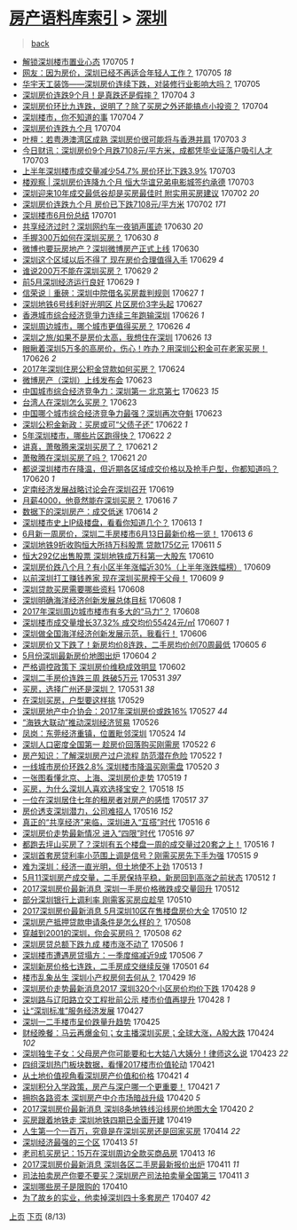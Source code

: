 [房产语料库索引](../../README.md)  > [深圳](深圳.md)
====
> [back](../README.md)

- [解锁深圳楼市置业心态](http://jkwz.applinzi.com/ittc/6986576939589305349.html#%E8%A7%A3%E9%94%81%E6%B7%B1%E5%9C%B3%E6%A5%BC%E5%B8%82%E7%BD%AE%E4%B8%9A%E5%BF%83%E6%80%81) 170705 *1* 
- [网友：因为房价，深圳已经不再适合年轻人工作？](http://jkwz.applinzi.com/ittc/6986844331615716356.html#%E7%BD%91%E5%8F%8B%EF%BC%9A%E5%9B%A0%E4%B8%BA%E6%88%BF%E4%BB%B7%EF%BC%8C%E6%B7%B1%E5%9C%B3%E5%B7%B2%E7%BB%8F%E4%B8%8D%E5%86%8D%E9%80%82%E5%90%88%E5%B9%B4%E8%BD%BB%E4%BA%BA%E5%B7%A5%E4%BD%9C%EF%BC%9F) 170705 *18* 
- [华宇天工装饰——深圳房价连续下跌，对装修行业影响大吗？](http://jkwz.applinzi.com/ittc/6986762367483249668.html#%E5%8D%8E%E5%AE%87%E5%A4%A9%E5%B7%A5%E8%A3%85%E9%A5%B0%E2%80%94%E2%80%94%E6%B7%B1%E5%9C%B3%E6%88%BF%E4%BB%B7%E8%BF%9E%E7%BB%AD%E4%B8%8B%E8%B7%8C%EF%BC%8C%E5%AF%B9%E8%A3%85%E4%BF%AE%E8%A1%8C%E4%B8%9A%E5%BD%B1%E5%93%8D%E5%A4%A7%E5%90%97%EF%BC%9F) 170705  
- [深圳房价连跌9个月！是真跌还是假摔？](http://jkwz.applinzi.com/ittc/6986505000090862597.html#%E6%B7%B1%E5%9C%B3%E6%88%BF%E4%BB%B7%E8%BF%9E%E8%B7%8C9%E4%B8%AA%E6%9C%88%EF%BC%81%E6%98%AF%E7%9C%9F%E8%B7%8C%E8%BF%98%E6%98%AF%E5%81%87%E6%91%94%EF%BC%9F) 170704 *3* 
- [深圳房价环比九连跌，说明了？除了买房之外还能搞点小投资？](http://jkwz.applinzi.com/ittc/6986435497185248261.html#%E6%B7%B1%E5%9C%B3%E6%88%BF%E4%BB%B7%E7%8E%AF%E6%AF%94%E4%B9%9D%E8%BF%9E%E8%B7%8C%EF%BC%8C%E8%AF%B4%E6%98%8E%E4%BA%86%EF%BC%9F%E9%99%A4%E4%BA%86%E4%B9%B0%E6%88%BF%E4%B9%8B%E5%A4%96%E8%BF%98%E8%83%BD%E6%90%9E%E7%82%B9%E5%B0%8F%E6%8A%95%E8%B5%84%EF%BC%9F) 170704  
- [深圳楼市，你不知道的事](http://jkwz.applinzi.com/ittc/6986427343286305796.html#%E6%B7%B1%E5%9C%B3%E6%A5%BC%E5%B8%82%EF%BC%8C%E4%BD%A0%E4%B8%8D%E7%9F%A5%E9%81%93%E7%9A%84%E4%BA%8B) 170704 *7* 
- [深圳房价连跌九个月](http://jkwz.applinzi.com/ittc/6986384678888932357.html#%E6%B7%B1%E5%9C%B3%E6%88%BF%E4%BB%B7%E8%BF%9E%E8%B7%8C%E4%B9%9D%E4%B8%AA%E6%9C%88) 170704  
- [叶檀：若粤港澳湾区成熟 深圳房价很可能将与香港并肩](http://jkwz.applinzi.com/ittc/6986120108714755076.html#%E5%8F%B6%E6%AA%80%EF%BC%9A%E8%8B%A5%E7%B2%A4%E6%B8%AF%E6%BE%B3%E6%B9%BE%E5%8C%BA%E6%88%90%E7%86%9F+%E6%B7%B1%E5%9C%B3%E6%88%BF%E4%BB%B7%E5%BE%88%E5%8F%AF%E8%83%BD%E5%B0%86%E4%B8%8E%E9%A6%99%E6%B8%AF%E5%B9%B6%E8%82%A9) 170703 *3* 
- [今日财讯：深圳房价9个月跌7108元/平方米，成都凭毕业证落户吸引人才](http://jkwz.applinzi.com/ittc/6986105259389617157.html#%E4%BB%8A%E6%97%A5%E8%B4%A2%E8%AE%AF%EF%BC%9A%E6%B7%B1%E5%9C%B3%E6%88%BF%E4%BB%B79%E4%B8%AA%E6%9C%88%E8%B7%8C7108%E5%85%83%2F%E5%B9%B3%E6%96%B9%E7%B1%B3%EF%BC%8C%E6%88%90%E9%83%BD%E5%87%AD%E6%AF%95%E4%B8%9A%E8%AF%81%E8%90%BD%E6%88%B7%E5%90%B8%E5%BC%95%E4%BA%BA%E6%89%8D) 170703  
- [上半年深圳楼市成交量减少54.7% 房价环比下跌3.9%](http://jkwz.applinzi.com/ittc/6986083089397580805.html#%E4%B8%8A%E5%8D%8A%E5%B9%B4%E6%B7%B1%E5%9C%B3%E6%A5%BC%E5%B8%82%E6%88%90%E4%BA%A4%E9%87%8F%E5%87%8F%E5%B0%9154.7%25+%E6%88%BF%E4%BB%B7%E7%8E%AF%E6%AF%94%E4%B8%8B%E8%B7%8C3.9%25) 170703  
- [楼观察 | 深圳房价连降九个月 恒大华谊兄弟电影城签约承德](http://jkwz.applinzi.com/ittc/6985862911455921157.html#%E6%A5%BC%E8%A7%82%E5%AF%9F+%7C+%E6%B7%B1%E5%9C%B3%E6%88%BF%E4%BB%B7%E8%BF%9E%E9%99%8D%E4%B9%9D%E4%B8%AA%E6%9C%88+%E6%81%92%E5%A4%A7%E5%8D%8E%E8%B0%8A%E5%85%84%E5%BC%9F%E7%94%B5%E5%BD%B1%E5%9F%8E%E7%AD%BE%E7%BA%A6%E6%89%BF%E5%BE%B7) 170703  
- [深圳迎来10年成交最低谷却是买房最佳时 附实用买房建议](http://jkwz.applinzi.com/ittc/6985632265559081989.html#%E6%B7%B1%E5%9C%B3%E8%BF%8E%E6%9D%A510%E5%B9%B4%E6%88%90%E4%BA%A4%E6%9C%80%E4%BD%8E%E8%B0%B7%E5%8D%B4%E6%98%AF%E4%B9%B0%E6%88%BF%E6%9C%80%E4%BD%B3%E6%97%B6+%E9%99%84%E5%AE%9E%E7%94%A8%E4%B9%B0%E6%88%BF%E5%BB%BA%E8%AE%AE) 170702 *20* 
- [深圳房价连跌九个月 房价已下跌7108元/平方米](http://jkwz.applinzi.com/ittc/6985625391241626628.html#%E6%B7%B1%E5%9C%B3%E6%88%BF%E4%BB%B7%E8%BF%9E%E8%B7%8C%E4%B9%9D%E4%B8%AA%E6%9C%88+%E6%88%BF%E4%BB%B7%E5%B7%B2%E4%B8%8B%E8%B7%8C7108%E5%85%83%2F%E5%B9%B3%E6%96%B9%E7%B1%B3) 170702 *171* 
- [深圳楼市6月份总结](http://jkwz.applinzi.com/ittc/6985279774128604164.html#%E6%B7%B1%E5%9C%B3%E6%A5%BC%E5%B8%826%E6%9C%88%E4%BB%BD%E6%80%BB%E7%BB%93) 170701  
- [共享经济过时？深圳网约车一夜销声匿迹](http://jkwz.applinzi.com/ittc/6985023507539690500.html#%E5%85%B1%E4%BA%AB%E7%BB%8F%E6%B5%8E%E8%BF%87%E6%97%B6%EF%BC%9F%E6%B7%B1%E5%9C%B3%E7%BD%91%E7%BA%A6%E8%BD%A6%E4%B8%80%E5%A4%9C%E9%94%80%E5%A3%B0%E5%8C%BF%E8%BF%B9) 170630 *20* 
- [手握300万如何在深圳买房？](http://jkwz.applinzi.com/ittc/6984991885452919812.html#%E6%89%8B%E6%8F%A1300%E4%B8%87%E5%A6%82%E4%BD%95%E5%9C%A8%E6%B7%B1%E5%9C%B3%E4%B9%B0%E6%88%BF%EF%BC%9F) 170630 *8* 
- [微博也要玩房地产？深圳微博房产正式上线](http://jkwz.applinzi.com/ittc/6984829980469888005.html#%E5%BE%AE%E5%8D%9A%E4%B9%9F%E8%A6%81%E7%8E%A9%E6%88%BF%E5%9C%B0%E4%BA%A7%EF%BC%9F%E6%B7%B1%E5%9C%B3%E5%BE%AE%E5%8D%9A%E6%88%BF%E4%BA%A7%E6%AD%A3%E5%BC%8F%E4%B8%8A%E7%BA%BF) 170630  
- [深圳这个区域以后不得了 现在房价合理值得入手](http://jkwz.applinzi.com/ittc/6984641850341065732.html#%E6%B7%B1%E5%9C%B3%E8%BF%99%E4%B8%AA%E5%8C%BA%E5%9F%9F%E4%BB%A5%E5%90%8E%E4%B8%8D%E5%BE%97%E4%BA%86+%E7%8E%B0%E5%9C%A8%E6%88%BF%E4%BB%B7%E5%90%88%E7%90%86%E5%80%BC%E5%BE%97%E5%85%A5%E6%89%8B) 170629 *4* 
- [谁说200万不能在深圳买房？](http://jkwz.applinzi.com/ittc/6984641809853449221.html#%E8%B0%81%E8%AF%B4200%E4%B8%87%E4%B8%8D%E8%83%BD%E5%9C%A8%E6%B7%B1%E5%9C%B3%E4%B9%B0%E6%88%BF%EF%BC%9F) 170629 *2* 
- [前5月深圳经济运行良好](http://jkwz.applinzi.com/ittc/6984512707104343044.html#%E5%89%8D5%E6%9C%88%E6%B7%B1%E5%9C%B3%E7%BB%8F%E6%B5%8E%E8%BF%90%E8%A1%8C%E8%89%AF%E5%A5%BD) 170629 *1* 
- [信荣说｜重磅：深圳中院借名买房裁判规则](http://jkwz.applinzi.com/ittc/6983974786555184132.html#%E4%BF%A1%E8%8D%A3%E8%AF%B4%EF%BD%9C%E9%87%8D%E7%A3%85%EF%BC%9A%E6%B7%B1%E5%9C%B3%E4%B8%AD%E9%99%A2%E5%80%9F%E5%90%8D%E4%B9%B0%E6%88%BF%E8%A3%81%E5%88%A4%E8%A7%84%E5%88%99) 170627 *1* 
- [深圳地铁6号线利好光明区 片区房价3字头起](http://jkwz.applinzi.com/ittc/6983874797044761605.html#%E6%B7%B1%E5%9C%B3%E5%9C%B0%E9%93%816%E5%8F%B7%E7%BA%BF%E5%88%A9%E5%A5%BD%E5%85%89%E6%98%8E%E5%8C%BA+%E7%89%87%E5%8C%BA%E6%88%BF%E4%BB%B73%E5%AD%97%E5%A4%B4%E8%B5%B7) 170627  
- [香港城市综合经济竞爭力连续三年跑输深圳](http://jkwz.applinzi.com/ittc/6983561239362798597.html#%E9%A6%99%E6%B8%AF%E5%9F%8E%E5%B8%82%E7%BB%BC%E5%90%88%E7%BB%8F%E6%B5%8E%E7%AB%9E%E7%88%AD%E5%8A%9B%E8%BF%9E%E7%BB%AD%E4%B8%89%E5%B9%B4%E8%B7%91%E8%BE%93%E6%B7%B1%E5%9C%B3) 170626 *1* 
- [深圳周边城市，哪个城市更值得买房？](http://jkwz.applinzi.com/ittc/6983487869069820932.html#%E6%B7%B1%E5%9C%B3%E5%91%A8%E8%BE%B9%E5%9F%8E%E5%B8%82%EF%BC%8C%E5%93%AA%E4%B8%AA%E5%9F%8E%E5%B8%82%E6%9B%B4%E5%80%BC%E5%BE%97%E4%B9%B0%E6%88%BF%EF%BC%9F) 170626 *4* 
- [深圳之旅/如果不是房价太高，我想住在深圳](http://jkwz.applinzi.com/ittc/6965797737726477316.html#%E6%B7%B1%E5%9C%B3%E4%B9%8B%E6%97%85%2F%E5%A6%82%E6%9E%9C%E4%B8%8D%E6%98%AF%E6%88%BF%E4%BB%B7%E5%A4%AA%E9%AB%98%EF%BC%8C%E6%88%91%E6%83%B3%E4%BD%8F%E5%9C%A8%E6%B7%B1%E5%9C%B3) 170626 *13* 
- [眼瞅着深圳5万多的高房价，伤心！咋办？用深圳公积金可在老家买房！](http://jkwz.applinzi.com/ittc/6983426018382447621.html#%E7%9C%BC%E7%9E%85%E7%9D%80%E6%B7%B1%E5%9C%B35%E4%B8%87%E5%A4%9A%E7%9A%84%E9%AB%98%E6%88%BF%E4%BB%B7%EF%BC%8C%E4%BC%A4%E5%BF%83%EF%BC%81%E5%92%8B%E5%8A%9E%EF%BC%9F%E7%94%A8%E6%B7%B1%E5%9C%B3%E5%85%AC%E7%A7%AF%E9%87%91%E5%8F%AF%E5%9C%A8%E8%80%81%E5%AE%B6%E4%B9%B0%E6%88%BF%EF%BC%81) 170626 *2* 
- [2017年深圳住房公积金贷款如何买房？](http://jkwz.applinzi.com/ittc/6982791899638137860.html#2017%E5%B9%B4%E6%B7%B1%E5%9C%B3%E4%BD%8F%E6%88%BF%E5%85%AC%E7%A7%AF%E9%87%91%E8%B4%B7%E6%AC%BE%E5%A6%82%E4%BD%95%E4%B9%B0%E6%88%BF%EF%BC%9F) 170624  
- [微博房产（深圳）上线发布会](http://jkwz.applinzi.com/ittc/6982404721334551557.html#%E5%BE%AE%E5%8D%9A%E6%88%BF%E4%BA%A7%EF%BC%88%E6%B7%B1%E5%9C%B3%EF%BC%89%E4%B8%8A%E7%BA%BF%E5%8F%91%E5%B8%83%E4%BC%9A) 170623  
- [中国城市综合经济竞争力：深圳第一 北京第七](http://jkwz.applinzi.com/ittc/6982371947806458884.html#%E4%B8%AD%E5%9B%BD%E5%9F%8E%E5%B8%82%E7%BB%BC%E5%90%88%E7%BB%8F%E6%B5%8E%E7%AB%9E%E4%BA%89%E5%8A%9B%EF%BC%9A%E6%B7%B1%E5%9C%B3%E7%AC%AC%E4%B8%80+%E5%8C%97%E4%BA%AC%E7%AC%AC%E4%B8%83) 170623 *15* 
- [台湾人在深圳怎么买房？](http://jkwz.applinzi.com/ittc/6982332401349821444.html#%E5%8F%B0%E6%B9%BE%E4%BA%BA%E5%9C%A8%E6%B7%B1%E5%9C%B3%E6%80%8E%E4%B9%88%E4%B9%B0%E6%88%BF%EF%BC%9F) 170623  
- [中国哪个城市综合经济竞争力最强？深圳再次夺魁](http://jkwz.applinzi.com/ittc/6982297028682843141.html#%E4%B8%AD%E5%9B%BD%E5%93%AA%E4%B8%AA%E5%9F%8E%E5%B8%82%E7%BB%BC%E5%90%88%E7%BB%8F%E6%B5%8E%E7%AB%9E%E4%BA%89%E5%8A%9B%E6%9C%80%E5%BC%BA%EF%BC%9F%E6%B7%B1%E5%9C%B3%E5%86%8D%E6%AC%A1%E5%A4%BA%E9%AD%81) 170623  
- [深圳公积金新政：买房或可“父债子还”](http://jkwz.applinzi.com/ittc/6982017659909440517.html#%E6%B7%B1%E5%9C%B3%E5%85%AC%E7%A7%AF%E9%87%91%E6%96%B0%E6%94%BF%EF%BC%9A%E4%B9%B0%E6%88%BF%E6%88%96%E5%8F%AF%E2%80%9C%E7%88%B6%E5%80%BA%E5%AD%90%E8%BF%98%E2%80%9D) 170622 *1* 
- [5年深圳楼市，哪些片区跑得快？](http://jkwz.applinzi.com/ittc/6981937951922455556.html#5%E5%B9%B4%E6%B7%B1%E5%9C%B3%E6%A5%BC%E5%B8%82%EF%BC%8C%E5%93%AA%E4%BA%9B%E7%89%87%E5%8C%BA%E8%B7%91%E5%BE%97%E5%BF%AB%EF%BC%9F) 170622 *2* 
- [讲真，萧敬腾来深圳买房了？](http://jkwz.applinzi.com/ittc/6981642868425753604.html#%E8%AE%B2%E7%9C%9F%EF%BC%8C%E8%90%A7%E6%95%AC%E8%85%BE%E6%9D%A5%E6%B7%B1%E5%9C%B3%E4%B9%B0%E6%88%BF%E4%BA%86%EF%BC%9F) 170621 *2* 
- [萧敬腾在深圳买房了吗？](http://jkwz.applinzi.com/ittc/6981592649239626756.html#%E8%90%A7%E6%95%AC%E8%85%BE%E5%9C%A8%E6%B7%B1%E5%9C%B3%E4%B9%B0%E6%88%BF%E4%BA%86%E5%90%97%EF%BC%9F) 170621 *20* 
- [都说深圳楼市在降温，但近期各区域成交价格以及抢手户型，你都知道吗？](http://jkwz.applinzi.com/ittc/6981192244206765060.html#%E9%83%BD%E8%AF%B4%E6%B7%B1%E5%9C%B3%E6%A5%BC%E5%B8%82%E5%9C%A8%E9%99%8D%E6%B8%A9%EF%BC%8C%E4%BD%86%E8%BF%91%E6%9C%9F%E5%90%84%E5%8C%BA%E5%9F%9F%E6%88%90%E4%BA%A4%E4%BB%B7%E6%A0%BC%E4%BB%A5%E5%8F%8A%E6%8A%A2%E6%89%8B%E6%88%B7%E5%9E%8B%EF%BC%8C%E4%BD%A0%E9%83%BD%E7%9F%A5%E9%81%93%E5%90%97%EF%BC%9F) 170620 *1* 
- [定南经济发展战略讨论会在深圳召开](http://jkwz.applinzi.com/ittc/6980869141857567749.html#%E5%AE%9A%E5%8D%97%E7%BB%8F%E6%B5%8E%E5%8F%91%E5%B1%95%E6%88%98%E7%95%A5%E8%AE%A8%E8%AE%BA%E4%BC%9A%E5%9C%A8%E6%B7%B1%E5%9C%B3%E5%8F%AC%E5%BC%80) 170619  
- [月薪4000，他竟然能在深圳买房？](http://jkwz.applinzi.com/ittc/6979805304748246020.html#%E6%9C%88%E8%96%AA4000%EF%BC%8C%E4%BB%96%E7%AB%9F%E7%84%B6%E8%83%BD%E5%9C%A8%E6%B7%B1%E5%9C%B3%E4%B9%B0%E6%88%BF%EF%BC%9F) 170616 *7* 
- [数据下的深圳房产：成交低迷](http://jkwz.applinzi.com/ittc/6979156535262315525.html#%E6%95%B0%E6%8D%AE%E4%B8%8B%E7%9A%84%E6%B7%B1%E5%9C%B3%E6%88%BF%E4%BA%A7%EF%BC%9A%E6%88%90%E4%BA%A4%E4%BD%8E%E8%BF%B7) 170614 *2* 
- [深圳楼市史上IP级楼盘，看看你知道几个？](http://jkwz.applinzi.com/ittc/6978676309495383045.html#%E6%B7%B1%E5%9C%B3%E6%A5%BC%E5%B8%82%E5%8F%B2%E4%B8%8AIP%E7%BA%A7%E6%A5%BC%E7%9B%98%EF%BC%8C%E7%9C%8B%E7%9C%8B%E4%BD%A0%E7%9F%A5%E9%81%93%E5%87%A0%E4%B8%AA%EF%BC%9F) 170613 *1* 
- [6月新一周房价，深圳二手房楼市6月13日最新价格一览！](http://jkwz.applinzi.com/ittc/6978518436257727492.html#6%E6%9C%88%E6%96%B0%E4%B8%80%E5%91%A8%E6%88%BF%E4%BB%B7%EF%BC%8C%E6%B7%B1%E5%9C%B3%E4%BA%8C%E6%89%8B%E6%88%BF%E6%A5%BC%E5%B8%826%E6%9C%8813%E6%97%A5%E6%9C%80%E6%96%B0%E4%BB%B7%E6%A0%BC%E4%B8%80%E8%A7%88%EF%BC%81) 170613 *6* 
- [深圳地铁9折收购恒大所持万科股票 贷款175亿元](http://jkwz.applinzi.com/ittc/6977975474964661253.html#%E6%B7%B1%E5%9C%B3%E5%9C%B0%E9%93%819%E6%8A%98%E6%94%B6%E8%B4%AD%E6%81%92%E5%A4%A7%E6%89%80%E6%8C%81%E4%B8%87%E7%A7%91%E8%82%A1%E7%A5%A8+%E8%B4%B7%E6%AC%BE175%E4%BA%BF%E5%85%83) 170611 *5* 
- [恒大292亿出售股票 深圳地铁成万科第一大股东](http://jkwz.applinzi.com/ittc/6977449635877487620.html#%E6%81%92%E5%A4%A7292%E4%BA%BF%E5%87%BA%E5%94%AE%E8%82%A1%E7%A5%A8+%E6%B7%B1%E5%9C%B3%E5%9C%B0%E9%93%81%E6%88%90%E4%B8%87%E7%A7%91%E7%AC%AC%E4%B8%80%E5%A4%A7%E8%82%A1%E4%B8%9C) 170610  
- [深圳房价跌八个月？有小区半年涨幅近30%（上半年涨跌幅榜）](http://jkwz.applinzi.com/ittc/6977189877702460420.html#%E6%B7%B1%E5%9C%B3%E6%88%BF%E4%BB%B7%E8%B7%8C%E5%85%AB%E4%B8%AA%E6%9C%88%EF%BC%9F%E6%9C%89%E5%B0%8F%E5%8C%BA%E5%8D%8A%E5%B9%B4%E6%B6%A8%E5%B9%85%E8%BF%9130%25%EF%BC%88%E4%B8%8A%E5%8D%8A%E5%B9%B4%E6%B6%A8%E8%B7%8C%E5%B9%85%E6%A6%9C%EF%BC%89) 170609  
- [以前深圳打工赚钱养家 现在深圳买房榨干父母！](http://jkwz.applinzi.com/ittc/6977168073923494916.html#%E4%BB%A5%E5%89%8D%E6%B7%B1%E5%9C%B3%E6%89%93%E5%B7%A5%E8%B5%9A%E9%92%B1%E5%85%BB%E5%AE%B6+%E7%8E%B0%E5%9C%A8%E6%B7%B1%E5%9C%B3%E4%B9%B0%E6%88%BF%E6%A6%A8%E5%B9%B2%E7%88%B6%E6%AF%8D%EF%BC%81) 170609 *9* 
- [深圳贷款买房需要哪些资料](http://jkwz.applinzi.com/ittc/6976810185514288133.html#%E6%B7%B1%E5%9C%B3%E8%B4%B7%E6%AC%BE%E4%B9%B0%E6%88%BF%E9%9C%80%E8%A6%81%E5%93%AA%E4%BA%9B%E8%B5%84%E6%96%99) 170608  
- [深圳明确海洋经济创新发展总体目标](http://jkwz.applinzi.com/ittc/6976723588550755332.html#%E6%B7%B1%E5%9C%B3%E6%98%8E%E7%A1%AE%E6%B5%B7%E6%B4%8B%E7%BB%8F%E6%B5%8E%E5%88%9B%E6%96%B0%E5%8F%91%E5%B1%95%E6%80%BB%E4%BD%93%E7%9B%AE%E6%A0%87) 170608 *1* 
- [2017年深圳周边城市楼市有多大的“马力”？](http://jkwz.applinzi.com/ittc/6976701957212210180.html#2017%E5%B9%B4%E6%B7%B1%E5%9C%B3%E5%91%A8%E8%BE%B9%E5%9F%8E%E5%B8%82%E6%A5%BC%E5%B8%82%E6%9C%89%E5%A4%9A%E5%A4%A7%E7%9A%84%E2%80%9C%E9%A9%AC%E5%8A%9B%E2%80%9D%EF%BC%9F) 170608  
- [深圳楼市成交量增长37.32% 成交均价55424元/㎡](http://jkwz.applinzi.com/ittc/6976384730181141508.html#%E6%B7%B1%E5%9C%B3%E6%A5%BC%E5%B8%82%E6%88%90%E4%BA%A4%E9%87%8F%E5%A2%9E%E9%95%BF37.32%25+%E6%88%90%E4%BA%A4%E5%9D%87%E4%BB%B755424%E5%85%83%2F%E3%8E%A1) 170607 *1* 
- [深圳做全国海洋经济创新发展示范，我看行！](http://jkwz.applinzi.com/ittc/6976069115482473477.html#%E6%B7%B1%E5%9C%B3%E5%81%9A%E5%85%A8%E5%9B%BD%E6%B5%B7%E6%B4%8B%E7%BB%8F%E6%B5%8E%E5%88%9B%E6%96%B0%E5%8F%91%E5%B1%95%E7%A4%BA%E8%8C%83%EF%BC%8C%E6%88%91%E7%9C%8B%E8%A1%8C%EF%BC%81) 170606  
- [深圳房价又下跌了！新房均价8连跌，二手房均价创70周最低](http://jkwz.applinzi.com/ittc/6975710773308294148.html#%E6%B7%B1%E5%9C%B3%E6%88%BF%E4%BB%B7%E5%8F%88%E4%B8%8B%E8%B7%8C%E4%BA%86%EF%BC%81%E6%96%B0%E6%88%BF%E5%9D%87%E4%BB%B78%E8%BF%9E%E8%B7%8C%EF%BC%8C%E4%BA%8C%E6%89%8B%E6%88%BF%E5%9D%87%E4%BB%B7%E5%88%9B70%E5%91%A8%E6%9C%80%E4%BD%8E) 170605 *6* 
- [5月份深圳最新房价地图出炉](http://jkwz.applinzi.com/ittc/6975285715486114821.html#5%E6%9C%88%E4%BB%BD%E6%B7%B1%E5%9C%B3%E6%9C%80%E6%96%B0%E6%88%BF%E4%BB%B7%E5%9C%B0%E5%9B%BE%E5%87%BA%E7%82%89) 170604 *2* 
- [严格调控政策下 深圳房价维稳成效明显](http://jkwz.applinzi.com/ittc/6974482946982413316.html#%E4%B8%A5%E6%A0%BC%E8%B0%83%E6%8E%A7%E6%94%BF%E7%AD%96%E4%B8%8B+%E6%B7%B1%E5%9C%B3%E6%88%BF%E4%BB%B7%E7%BB%B4%E7%A8%B3%E6%88%90%E6%95%88%E6%98%8E%E6%98%BE) 170602  
- [深圳二手房价连跌三周 跌破5万元](http://jkwz.applinzi.com/ittc/6973962418022515716.html#%E6%B7%B1%E5%9C%B3%E4%BA%8C%E6%89%8B%E6%88%BF%E4%BB%B7%E8%BF%9E%E8%B7%8C%E4%B8%89%E5%91%A8+%E8%B7%8C%E7%A0%B45%E4%B8%87%E5%85%83) 170531 *397* 
- [买房，选择广州还是深圳？](http://jkwz.applinzi.com/ittc/6973755463324664836.html#%E4%B9%B0%E6%88%BF%EF%BC%8C%E9%80%89%E6%8B%A9%E5%B9%BF%E5%B7%9E%E8%BF%98%E6%98%AF%E6%B7%B1%E5%9C%B3%EF%BC%9F) 170531 *38* 
- [在深圳买房，户型要这样挑](http://jkwz.applinzi.com/ittc/6973220338958599172.html#%E5%9C%A8%E6%B7%B1%E5%9C%B3%E4%B9%B0%E6%88%BF%EF%BC%8C%E6%88%B7%E5%9E%8B%E8%A6%81%E8%BF%99%E6%A0%B7%E6%8C%91) 170529  
- [深圳房地产中介协会：2017年深圳房价或跌16%](http://jkwz.applinzi.com/ittc/6972292007702561796.html#%E6%B7%B1%E5%9C%B3%E6%88%BF%E5%9C%B0%E4%BA%A7%E4%B8%AD%E4%BB%8B%E5%8D%8F%E4%BC%9A%EF%BC%9A2017%E5%B9%B4%E6%B7%B1%E5%9C%B3%E6%88%BF%E4%BB%B7%E6%88%96%E8%B7%8C16%25) 170527 *44* 
- [“海铁大联动”推动深圳经济贸易](http://jkwz.applinzi.com/ittc/6971917928814347268.html#%E2%80%9C%E6%B5%B7%E9%93%81%E5%A4%A7%E8%81%94%E5%8A%A8%E2%80%9D%E6%8E%A8%E5%8A%A8%E6%B7%B1%E5%9C%B3%E7%BB%8F%E6%B5%8E%E8%B4%B8%E6%98%93) 170526  
- [凤岗：东莞经济重镇，位置毗邻深圳](http://jkwz.applinzi.com/ittc/6971241541749179397.html#%E5%87%A4%E5%B2%97%EF%BC%9A%E4%B8%9C%E8%8E%9E%E7%BB%8F%E6%B5%8E%E9%87%8D%E9%95%87%EF%BC%8C%E4%BD%8D%E7%BD%AE%E6%AF%97%E9%82%BB%E6%B7%B1%E5%9C%B3) 170524 *14* 
- [深圳人口密度全国第一 趁房价回落购买刚需房](http://jkwz.applinzi.com/ittc/6970545368654676996.html#%E6%B7%B1%E5%9C%B3%E4%BA%BA%E5%8F%A3%E5%AF%86%E5%BA%A6%E5%85%A8%E5%9B%BD%E7%AC%AC%E4%B8%80+%E8%B6%81%E6%88%BF%E4%BB%B7%E5%9B%9E%E8%90%BD%E8%B4%AD%E4%B9%B0%E5%88%9A%E9%9C%80%E6%88%BF) 170522 *6* 
- [房产知识：了解深圳房产过户流程 防范潜在危险](http://jkwz.applinzi.com/ittc/6970416466716263429.html#%E6%88%BF%E4%BA%A7%E7%9F%A5%E8%AF%86%EF%BC%9A%E4%BA%86%E8%A7%A3%E6%B7%B1%E5%9C%B3%E6%88%BF%E4%BA%A7%E8%BF%87%E6%88%B7%E6%B5%81%E7%A8%8B+%E9%98%B2%E8%8C%83%E6%BD%9C%E5%9C%A8%E5%8D%B1%E9%99%A9) 170522 *1* 
- [一线城市房价环跌2.8% 深圳楼市降温买刚需盘](http://jkwz.applinzi.com/ittc/6969832641061716996.html#%E4%B8%80%E7%BA%BF%E5%9F%8E%E5%B8%82%E6%88%BF%E4%BB%B7%E7%8E%AF%E8%B7%8C2.8%25+%E6%B7%B1%E5%9C%B3%E6%A5%BC%E5%B8%82%E9%99%8D%E6%B8%A9%E4%B9%B0%E5%88%9A%E9%9C%80%E7%9B%98) 170520 *3* 
- [一张图看懂北京、上海、深圳房价走势](http://jkwz.applinzi.com/ittc/6969301261147964420.html#%E4%B8%80%E5%BC%A0%E5%9B%BE%E7%9C%8B%E6%87%82%E5%8C%97%E4%BA%AC%E3%80%81%E4%B8%8A%E6%B5%B7%E3%80%81%E6%B7%B1%E5%9C%B3%E6%88%BF%E4%BB%B7%E8%B5%B0%E5%8A%BF) 170519 *1* 
- [买房，为什么深圳人喜欢选择宝安？](http://jkwz.applinzi.com/ittc/6968945922376467461.html#%E4%B9%B0%E6%88%BF%EF%BC%8C%E4%B8%BA%E4%BB%80%E4%B9%88%E6%B7%B1%E5%9C%B3%E4%BA%BA%E5%96%9C%E6%AC%A2%E9%80%89%E6%8B%A9%E5%AE%9D%E5%AE%89%EF%BC%9F) 170518 *15* 
- [一位在深圳居住七年的租房者对房产的感悟](http://jkwz.applinzi.com/ittc/6968175211814847492.html#%E4%B8%80%E4%BD%8D%E5%9C%A8%E6%B7%B1%E5%9C%B3%E5%B1%85%E4%BD%8F%E4%B8%83%E5%B9%B4%E7%9A%84%E7%A7%9F%E6%88%BF%E8%80%85%E5%AF%B9%E6%88%BF%E4%BA%A7%E7%9A%84%E6%84%9F%E6%82%9F) 170517 *37* 
- [房价透支深圳潜力，公司难招人](http://jkwz.applinzi.com/ittc/6968289174347056133.html#%E6%88%BF%E4%BB%B7%E9%80%8F%E6%94%AF%E6%B7%B1%E5%9C%B3%E6%BD%9C%E5%8A%9B%EF%BC%8C%E5%85%AC%E5%8F%B8%E9%9A%BE%E6%8B%9B%E4%BA%BA) 170516 *152* 
- [真正的“共享经济”来临，深圳进入“互搭”时代](http://jkwz.applinzi.com/ittc/6968281397792867332.html#%E7%9C%9F%E6%AD%A3%E7%9A%84%E2%80%9C%E5%85%B1%E4%BA%AB%E7%BB%8F%E6%B5%8E%E2%80%9D%E6%9D%A5%E4%B8%B4%EF%BC%8C%E6%B7%B1%E5%9C%B3%E8%BF%9B%E5%85%A5%E2%80%9C%E4%BA%92%E6%90%AD%E2%80%9D%E6%97%B6%E4%BB%A3) 170516 *6* 
- [深圳房价走势最新情况 进入“四限”时代](http://jkwz.applinzi.com/ittc/6968265639117456388.html#%E6%B7%B1%E5%9C%B3%E6%88%BF%E4%BB%B7%E8%B5%B0%E5%8A%BF%E6%9C%80%E6%96%B0%E6%83%85%E5%86%B5+%E8%BF%9B%E5%85%A5%E2%80%9C%E5%9B%9B%E9%99%90%E2%80%9D%E6%97%B6%E4%BB%A3) 170516 *97* 
- [都跑去坪山买房了？深圳有五个楼盘一周的成交量过20套之上！](http://jkwz.applinzi.com/ittc/6968168730918913029.html#%E9%83%BD%E8%B7%91%E5%8E%BB%E5%9D%AA%E5%B1%B1%E4%B9%B0%E6%88%BF%E4%BA%86%EF%BC%9F%E6%B7%B1%E5%9C%B3%E6%9C%89%E4%BA%94%E4%B8%AA%E6%A5%BC%E7%9B%98%E4%B8%80%E5%91%A8%E7%9A%84%E6%88%90%E4%BA%A4%E9%87%8F%E8%BF%8720%E5%A5%97%E4%B9%8B%E4%B8%8A%EF%BC%81) 170516 *1* 
- [深圳首套房贷利率小范围上调是信号？刚需买房先下手为强](http://jkwz.applinzi.com/ittc/6967673197905314820.html#%E6%B7%B1%E5%9C%B3%E9%A6%96%E5%A5%97%E6%88%BF%E8%B4%B7%E5%88%A9%E7%8E%87%E5%B0%8F%E8%8C%83%E5%9B%B4%E4%B8%8A%E8%B0%83%E6%98%AF%E4%BF%A1%E5%8F%B7%EF%BC%9F%E5%88%9A%E9%9C%80%E4%B9%B0%E6%88%BF%E5%85%88%E4%B8%8B%E6%89%8B%E4%B8%BA%E5%BC%BA) 170515 *9* 
- [难为深圳：经济一直光明，但土地使不上劲](http://jkwz.applinzi.com/ittc/6967231478843835397.html#%E9%9A%BE%E4%B8%BA%E6%B7%B1%E5%9C%B3%EF%BC%9A%E7%BB%8F%E6%B5%8E%E4%B8%80%E7%9B%B4%E5%85%89%E6%98%8E%EF%BC%8C%E4%BD%86%E5%9C%9F%E5%9C%B0%E4%BD%BF%E4%B8%8D%E4%B8%8A%E5%8A%B2) 170513 *1* 
- [5月11深圳房产成交量，二手房保持平稳，新房回到高涨之前状态](http://jkwz.applinzi.com/ittc/6966725350787646468.html#5%E6%9C%8811%E6%B7%B1%E5%9C%B3%E6%88%BF%E4%BA%A7%E6%88%90%E4%BA%A4%E9%87%8F%EF%BC%8C%E4%BA%8C%E6%89%8B%E6%88%BF%E4%BF%9D%E6%8C%81%E5%B9%B3%E7%A8%B3%EF%BC%8C%E6%96%B0%E6%88%BF%E5%9B%9E%E5%88%B0%E9%AB%98%E6%B6%A8%E4%B9%8B%E5%89%8D%E7%8A%B6%E6%80%81) 170512 *1* 
- [2017深圳房价最新消息 深圳一手房价格微跌成交量回升](http://jkwz.applinzi.com/ittc/6966702796714804229.html#2017%E6%B7%B1%E5%9C%B3%E6%88%BF%E4%BB%B7%E6%9C%80%E6%96%B0%E6%B6%88%E6%81%AF+%E6%B7%B1%E5%9C%B3%E4%B8%80%E6%89%8B%E6%88%BF%E4%BB%B7%E6%A0%BC%E5%BE%AE%E8%B7%8C%E6%88%90%E4%BA%A4%E9%87%8F%E5%9B%9E%E5%8D%87) 170512  
- [部分深圳银行上调利率 刚需客买房应趁早](http://jkwz.applinzi.com/ittc/6965985817502680068.html#%E9%83%A8%E5%88%86%E6%B7%B1%E5%9C%B3%E9%93%B6%E8%A1%8C%E4%B8%8A%E8%B0%83%E5%88%A9%E7%8E%87+%E5%88%9A%E9%9C%80%E5%AE%A2%E4%B9%B0%E6%88%BF%E5%BA%94%E8%B6%81%E6%97%A9) 170510  
- [2017深圳房价最新消息 5月深圳10区在售楼盘房价大全](http://jkwz.applinzi.com/ittc/6965933827976332293.html#2017%E6%B7%B1%E5%9C%B3%E6%88%BF%E4%BB%B7%E6%9C%80%E6%96%B0%E6%B6%88%E6%81%AF+5%E6%9C%88%E6%B7%B1%E5%9C%B310%E5%8C%BA%E5%9C%A8%E5%94%AE%E6%A5%BC%E7%9B%98%E6%88%BF%E4%BB%B7%E5%A4%A7%E5%85%A8) 170510 *12* 
- [深圳房产抵押贷款申请条件是怎么样的？](http://jkwz.applinzi.com/ittc/6965288583534478340.html#%E6%B7%B1%E5%9C%B3%E6%88%BF%E4%BA%A7%E6%8A%B5%E6%8A%BC%E8%B4%B7%E6%AC%BE%E7%94%B3%E8%AF%B7%E6%9D%A1%E4%BB%B6%E6%98%AF%E6%80%8E%E4%B9%88%E6%A0%B7%E7%9A%84%EF%BC%9F) 170508  
- [穿越到2001的深圳，你会买房吗？](http://jkwz.applinzi.com/ittc/6965078645872788484.html#%E7%A9%BF%E8%B6%8A%E5%88%B02001%E7%9A%84%E6%B7%B1%E5%9C%B3%EF%BC%8C%E4%BD%A0%E4%BC%9A%E4%B9%B0%E6%88%BF%E5%90%97%EF%BC%9F) 170508 *62* 
- [深圳房贷总额下跌九成 楼市涨不动了](http://jkwz.applinzi.com/ittc/6964442423437558789.html#%E6%B7%B1%E5%9C%B3%E6%88%BF%E8%B4%B7%E6%80%BB%E9%A2%9D%E4%B8%8B%E8%B7%8C%E4%B9%9D%E6%88%90+%E6%A5%BC%E5%B8%82%E6%B6%A8%E4%B8%8D%E5%8A%A8%E4%BA%86) 170506 *1* 
- [深圳楼市遭遇房贷塌方：一季度缩减近9成](http://jkwz.applinzi.com/ittc/6964442423378838533.html#%E6%B7%B1%E5%9C%B3%E6%A5%BC%E5%B8%82%E9%81%AD%E9%81%87%E6%88%BF%E8%B4%B7%E5%A1%8C%E6%96%B9%EF%BC%9A%E4%B8%80%E5%AD%A3%E5%BA%A6%E7%BC%A9%E5%87%8F%E8%BF%919%E6%88%90) 170506 *7* 
- [深圳新房价格七连跌，二手房成交继续反弹](http://jkwz.applinzi.com/ittc/6962827302953026565.html#%E6%B7%B1%E5%9C%B3%E6%96%B0%E6%88%BF%E4%BB%B7%E6%A0%BC%E4%B8%83%E8%BF%9E%E8%B7%8C%EF%BC%8C%E4%BA%8C%E6%89%8B%E6%88%BF%E6%88%90%E4%BA%A4%E7%BB%A7%E7%BB%AD%E5%8F%8D%E5%BC%B9) 170501 *64* 
- [楼市乱象丛生 深圳小产权房何去何从？](http://jkwz.applinzi.com/ittc/6961577770650960900.html#%E6%A5%BC%E5%B8%82%E4%B9%B1%E8%B1%A1%E4%B8%9B%E7%94%9F+%E6%B7%B1%E5%9C%B3%E5%B0%8F%E4%BA%A7%E6%9D%83%E6%88%BF%E4%BD%95%E5%8E%BB%E4%BD%95%E4%BB%8E%EF%BC%9F) 170429 *16* 
- [深圳房价走势最新消息2017 深圳320个小区房价均价下跌](http://jkwz.applinzi.com/ittc/6961642319827698693.html#%E6%B7%B1%E5%9C%B3%E6%88%BF%E4%BB%B7%E8%B5%B0%E5%8A%BF%E6%9C%80%E6%96%B0%E6%B6%88%E6%81%AF2017+%E6%B7%B1%E5%9C%B3320%E4%B8%AA%E5%B0%8F%E5%8C%BA%E6%88%BF%E4%BB%B7%E5%9D%87%E4%BB%B7%E4%B8%8B%E8%B7%8C) 170428 *9* 
- [深圳路与辽阳路立交工程批前公示 楼市价值再提升](http://jkwz.applinzi.com/ittc/6961605617608295429.html#%E6%B7%B1%E5%9C%B3%E8%B7%AF%E4%B8%8E%E8%BE%BD%E9%98%B3%E8%B7%AF%E7%AB%8B%E4%BA%A4%E5%B7%A5%E7%A8%8B%E6%89%B9%E5%89%8D%E5%85%AC%E7%A4%BA+%E6%A5%BC%E5%B8%82%E4%BB%B7%E5%80%BC%E5%86%8D%E6%8F%90%E5%8D%87) 170428 *1* 
- [让“深圳标准”服务经济发展](http://jkwz.applinzi.com/ittc/6961166628086612997.html#%E8%AE%A9%E2%80%9C%E6%B7%B1%E5%9C%B3%E6%A0%87%E5%87%86%E2%80%9D%E6%9C%8D%E5%8A%A1%E7%BB%8F%E6%B5%8E%E5%8F%91%E5%B1%95) 170427  
- [深圳一二手楼市呈价跌量升趋势](http://jkwz.applinzi.com/ittc/6960265228058100741.html#%E6%B7%B1%E5%9C%B3%E4%B8%80%E4%BA%8C%E6%89%8B%E6%A5%BC%E5%B8%82%E5%91%88%E4%BB%B7%E8%B7%8C%E9%87%8F%E5%8D%87%E8%B6%8B%E5%8A%BF) 170425  
- [财经晚餐：马云再爆金句；女主播深圳买房；全球大涨，A股大跌](http://jkwz.applinzi.com/ittc/6960228757355889668.html#%E8%B4%A2%E7%BB%8F%E6%99%9A%E9%A4%90%EF%BC%9A%E9%A9%AC%E4%BA%91%E5%86%8D%E7%88%86%E9%87%91%E5%8F%A5%EF%BC%9B%E5%A5%B3%E4%B8%BB%E6%92%AD%E6%B7%B1%E5%9C%B3%E4%B9%B0%E6%88%BF%EF%BC%9B%E5%85%A8%E7%90%83%E5%A4%A7%E6%B6%A8%EF%BC%8CA%E8%82%A1%E5%A4%A7%E8%B7%8C) 170424 *102* 
- [深圳独生子女：父母房产你可能要和七大姑八大姨分！律师这么说](http://jkwz.applinzi.com/ittc/6959713355873911812.html#%E6%B7%B1%E5%9C%B3%E7%8B%AC%E7%94%9F%E5%AD%90%E5%A5%B3%EF%BC%9A%E7%88%B6%E6%AF%8D%E6%88%BF%E4%BA%A7%E4%BD%A0%E5%8F%AF%E8%83%BD%E8%A6%81%E5%92%8C%E4%B8%83%E5%A4%A7%E5%A7%91%E5%85%AB%E5%A4%A7%E5%A7%A8%E5%88%86%EF%BC%81%E5%BE%8B%E5%B8%88%E8%BF%99%E4%B9%88%E8%AF%B4) 170423 *22* 
- [四组深圳热门板块数据，看懂2017楼市价值轮动](http://jkwz.applinzi.com/ittc/6959030418346083332.html#%E5%9B%9B%E7%BB%84%E6%B7%B1%E5%9C%B3%E7%83%AD%E9%97%A8%E6%9D%BF%E5%9D%97%E6%95%B0%E6%8D%AE%EF%BC%8C%E7%9C%8B%E6%87%822017%E6%A5%BC%E5%B8%82%E4%BB%B7%E5%80%BC%E8%BD%AE%E5%8A%A8) 170421  
- [从土地价值视角看深圳房产价值和价格](http://jkwz.applinzi.com/ittc/6958995326470980613.html#%E4%BB%8E%E5%9C%9F%E5%9C%B0%E4%BB%B7%E5%80%BC%E8%A7%86%E8%A7%92%E7%9C%8B%E6%B7%B1%E5%9C%B3%E6%88%BF%E4%BA%A7%E4%BB%B7%E5%80%BC%E5%92%8C%E4%BB%B7%E6%A0%BC) 170421 *4* 
- [深圳积分入学政策，房产与深户哪一个更重要！](http://jkwz.applinzi.com/ittc/6958942747888190468.html#%E6%B7%B1%E5%9C%B3%E7%A7%AF%E5%88%86%E5%85%A5%E5%AD%A6%E6%94%BF%E7%AD%96%EF%BC%8C%E6%88%BF%E4%BA%A7%E4%B8%8E%E6%B7%B1%E6%88%B7%E5%93%AA%E4%B8%80%E4%B8%AA%E6%9B%B4%E9%87%8D%E8%A6%81%EF%BC%81) 170421 *7* 
- [拥抱各路资本 深圳房产中介市场暗战升级](http://jkwz.applinzi.com/ittc/6958699560825259012.html#%E6%8B%A5%E6%8A%B1%E5%90%84%E8%B7%AF%E8%B5%84%E6%9C%AC+%E6%B7%B1%E5%9C%B3%E6%88%BF%E4%BA%A7%E4%B8%AD%E4%BB%8B%E5%B8%82%E5%9C%BA%E6%9A%97%E6%88%98%E5%8D%87%E7%BA%A7) 170420 *5* 
- [2017深圳房价最新消息 深圳8条地铁线沿线房价地图大全](http://jkwz.applinzi.com/ittc/6958520308188316676.html#2017%E6%B7%B1%E5%9C%B3%E6%88%BF%E4%BB%B7%E6%9C%80%E6%96%B0%E6%B6%88%E6%81%AF+%E6%B7%B1%E5%9C%B38%E6%9D%A1%E5%9C%B0%E9%93%81%E7%BA%BF%E6%B2%BF%E7%BA%BF%E6%88%BF%E4%BB%B7%E5%9C%B0%E5%9B%BE%E5%A4%A7%E5%85%A8) 170420 *2* 
- [买房跟着地铁走 深圳地铁四期已全面开建](http://jkwz.applinzi.com/ittc/6958305585220027397.html#%E4%B9%B0%E6%88%BF%E8%B7%9F%E7%9D%80%E5%9C%B0%E9%93%81%E8%B5%B0+%E6%B7%B1%E5%9C%B3%E5%9C%B0%E9%93%81%E5%9B%9B%E6%9C%9F%E5%B7%B2%E5%85%A8%E9%9D%A2%E5%BC%80%E5%BB%BA) 170419  
- [人生第一个一百万，究竟是在深圳买房还是回家买房](http://jkwz.applinzi.com/ittc/6956498312961197060.html#%E4%BA%BA%E7%94%9F%E7%AC%AC%E4%B8%80%E4%B8%AA%E4%B8%80%E7%99%BE%E4%B8%87%EF%BC%8C%E7%A9%B6%E7%AB%9F%E6%98%AF%E5%9C%A8%E6%B7%B1%E5%9C%B3%E4%B9%B0%E6%88%BF%E8%BF%98%E6%98%AF%E5%9B%9E%E5%AE%B6%E4%B9%B0%E6%88%BF) 170414 *22* 
- [深圳经济最强的三个区](http://jkwz.applinzi.com/ittc/6955800976085746693.html#%E6%B7%B1%E5%9C%B3%E7%BB%8F%E6%B5%8E%E6%9C%80%E5%BC%BA%E7%9A%84%E4%B8%89%E4%B8%AA%E5%8C%BA) 170413 *51* 
- [老司机买房记：15万在深圳周边全款买商品房](http://jkwz.applinzi.com/ittc/6955698384957604869.html#%E8%80%81%E5%8F%B8%E6%9C%BA%E4%B9%B0%E6%88%BF%E8%AE%B0%EF%BC%9A15%E4%B8%87%E5%9C%A8%E6%B7%B1%E5%9C%B3%E5%91%A8%E8%BE%B9%E5%85%A8%E6%AC%BE%E4%B9%B0%E5%95%86%E5%93%81%E6%88%BF) 170413 *16* 
- [2017深圳房价最新消息 深圳各区二手房最新报价出炉](http://jkwz.applinzi.com/ittc/6955207139504161796.html#2017%E6%B7%B1%E5%9C%B3%E6%88%BF%E4%BB%B7%E6%9C%80%E6%96%B0%E6%B6%88%E6%81%AF+%E6%B7%B1%E5%9C%B3%E5%90%84%E5%8C%BA%E4%BA%8C%E6%89%8B%E6%88%BF%E6%9C%80%E6%96%B0%E6%8A%A5%E4%BB%B7%E5%87%BA%E7%82%89) 170411 *11* 
- [司法拍卖房产你要不要买？深圳房产司法拍卖量全国第三](http://jkwz.applinzi.com/ittc/6955190281870771205.html#%E5%8F%B8%E6%B3%95%E6%8B%8D%E5%8D%96%E6%88%BF%E4%BA%A7%E4%BD%A0%E8%A6%81%E4%B8%8D%E8%A6%81%E4%B9%B0%EF%BC%9F%E6%B7%B1%E5%9C%B3%E6%88%BF%E4%BA%A7%E5%8F%B8%E6%B3%95%E6%8B%8D%E5%8D%96%E9%87%8F%E5%85%A8%E5%9B%BD%E7%AC%AC%E4%B8%89) 170411 *3* 
- [深圳哪些房子是限购的](http://jkwz.applinzi.com/ittc/6954954253985645573.html#%E6%B7%B1%E5%9C%B3%E5%93%AA%E4%BA%9B%E6%88%BF%E5%AD%90%E6%98%AF%E9%99%90%E8%B4%AD%E7%9A%84) 170410  
- [为了故乡的实业，他卖掉深圳四十多套房产](http://jkwz.applinzi.com/ittc/6953627335021560837.html#%E4%B8%BA%E4%BA%86%E6%95%85%E4%B9%A1%E7%9A%84%E5%AE%9E%E4%B8%9A%EF%BC%8C%E4%BB%96%E5%8D%96%E6%8E%89%E6%B7%B1%E5%9C%B3%E5%9B%9B%E5%8D%81%E5%A4%9A%E5%A5%97%E6%88%BF%E4%BA%A7) 170407 *42* 


 [上页](深圳9.md) [下页](深圳7.md)          (8/13)